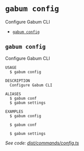 `gabum config`
==============

Configure Gabum CLI

* [`gabum config`](#gabum-config)

## `gabum config`

Configure Gabum CLI

```
USAGE
  $ gabum config

DESCRIPTION
  Configure Gabum CLI

ALIASES
  $ gabum conf
  $ gabum settings

EXAMPLES
  $ gabum config

  $ gabum conf

  $ gabum settings
```

_See code: [dist/commands/config.ts](https://github.com/Galitan-dev/Gabum/blob/v1.5.10/dist/commands/config.ts)_
